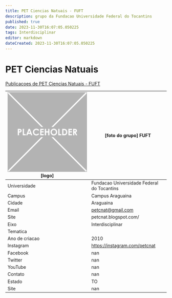 ```yaml
---
title: PET Ciencias Natuais - FUFT
description: grupo da Fundacao Universidade Federal do Tocantins
published: true
date: 2023-11-30T16:07:05.050225
tags: Interdisciplinar
editor: markdown
dateCreated: 2023-11-30T16:07:05.050225
---
```


# PET Ciencias Natuais

[Publicacoes de PET Ciencias Natuais - FUFT](/atividade/125PETCienciasNatuaisFUFT/feed.md)

| ![placeholder.png](/placeholder.png) [logo] | [foto do grupo] FUFT         |
| ------------------------------------------- | ------------------------------------------------- |
| Universidade                                | Fundacao Universidade Federal do Tocantins      |
| Campus                                      | Campus Araguaina            |
| Cidade                                      | Araguaina             |
| Email                                       | petcnat@gmail.com             |
| Site                                        | petcnat.blogspot.com/              |
| Eixo                                        | Interdisciplinar              |
| Tematica                                    |           |
| Ano de criacao                              | 2010        |
| Instagram                                   | https://instagram.com/petcnat         |
| Facebook                                    | nan          |
| Twitter                                     | nan           |
| YouTube                                     | nan           |
| Contato                                     | nan         |
| Estado                                      |  TO            |
| Site                                        | nan |
